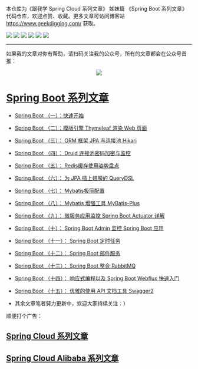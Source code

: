 本仓库为《跟我学 Spring Cloud 系列文章》 姊妹篇 《Spring Boot 系列文章》代码仓库，欢迎点赞、收藏。更多文章可访问博客站 https://www.geekdigging.com/ 获取。

![](https://img.shields.io/badge/Spring%20Boot-2.1-brightgreen)
![](https://img.shields.io/badge/Mysql-5.7-blue)
![](https://img.shields.io/badge/JDK-1.8-brightgreen)
![](https://img.shields.io/badge/Maven-3.6.0-blue)
![](https://img.shields.io/badge/Spring%20Cloud-Greenwich.SR2-orange)
![](https://img.shields.io/badge/license-MPL--2.0-blue)

***

如果我的文章对你有帮助，请扫码关注我的公众号，所有的文章都会在公众号首推：

<center>
    <img src="https://cdn.geekdigging.com/wechat_qrcode_344.jpg">
</center>

# [Spring Boot 系列文章](https://www.geekdigging.com/categories/SpringBoot/)

* [Spring Boot （一）：快速开始](https://www.geekdigging.com/2019/09/11/2531363117/)

* [Spring Boot （二）：模版引擎 Thymeleaf 渲染 Web 页面](https://www.geekdigging.com/2019/09/16/2755709569/)

* [Spring Boot （三）： ORM 框架 JPA 与连接池 Hikari](https://www.geekdigging.com/2019/09/19/2405775053/)

* [Spring Boot （四）： Druid 连接池密码加密与监控](https://www.geekdigging.com/2019/09/22/1068168916/)

* [Spring Boot （五）： Redis缓存使用姿势盘点](https://www.geekdigging.com/2019/09/24/2171701522/)

* [Spring Boot （六）： 为 JPA 插上翅膀的 QueryDSL](https://www.geekdigging.com/2019/09/26/1814805575/)

* [Spring Boot （七）： Mybatis极简配置](https://www.geekdigging.com/2019/09/28/3684964092/)

* [Spring Boot （八）： Mybatis 增强工具 MyBatis-Plus](http://www.geekdigging.com/2019/09/29/2160851131/)

* [Spring Boot （九）： 微服务应用监控 Spring Boot Actuator 详解](http://www.geekdigging.com/2019/09/30/3362349187/)

* [Spring Boot （十）： Spring Boot Admin 监控 Spring Boot 应用](http://www.geekdigging.com/2019/10/01/3649490045/)

* [Spring Boot （十一）： Spring Boot 定时任务](http://www.geekdigging.com/2019/10/06/3308794317/)

* [Spring Boot （十二）： Spring Boot 邮件服务](http://www.geekdigging.com/2019/10/07/3113346683/)

* [Spring Boot （十三）： Spring Boot 整合 RabbitMQ](http://www.geekdigging.com/2019/10/08/3448388748/)

* [Spring Boot （十四）： 响应式编程以及 Spring Boot Webflux 快速入门](http://www.geekdigging.com/2019/10/09/2115479772/)

* [Spring Boot （十五）： 优雅的使用 API 文档工具 Swagger2](http://www.geekdigging.com/2019/10/10/2115479772/)

* 其余文章笔者努力更新中，欢迎大家持续关注：）

顺便打个广告：

## [Spring Cloud 系列文章](https://www.geekdigging.com/categories/SpringCloud)

## [Spring Cloud Alibaba 系列文章](https://www.geekdigging.com/categories/SpringCloudAlibaba/)
